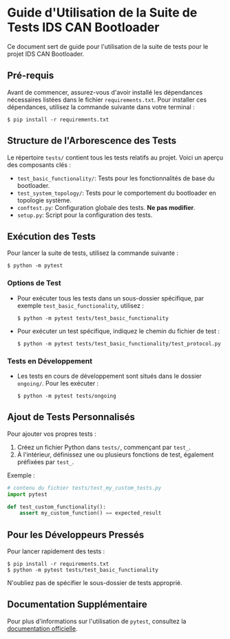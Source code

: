 # Guide d'Utilisation de la Suite de Tests IDS CAN Bootloader

Ce document sert de guide pour l'utilisation de la suite de tests pour le projet IDS CAN Bootloader.

## Pré-requis

Avant de commencer, assurez-vous d'avoir installé les dépendances nécessaires listées dans le fichier `requirements.txt`. Pour installer ces dépendances, utilisez la commande suivante dans votre terminal :

```shell
$ pip install -r requirements.txt
```

## Structure de l'Arborescence des Tests

Le répertoire `tests/` contient tous les tests relatifs au projet. Voici un aperçu des composants clés :

- `test_basic_functionality/`: Tests pour les fonctionnalités de base du bootloader.
- `test_system_topology/`: Tests pour le comportement du bootloader en topologie système.
- `conftest.py`: Configuration globale des tests. **Ne pas modifier**.
- `setup.py`: Script pour la configuration des tests.

## Exécution des Tests

Pour lancer la suite de tests, utilisez la commande suivante :

```shell
$ python -m pytest
```

### Options de Test

- Pour exécuter tous les tests dans un sous-dossier spécifique, par exemple `test_basic_functionality`, utilisez :

  ```shell
  $ python -m pytest tests/test_basic_functionality
  ```

- Pour exécuter un test spécifique, indiquez le chemin du fichier de test :

  ```shell
  $ python -m pytest tests/test_basic_functionality/test_protocol.py
  ```

### Tests en Développement

- Les tests en cours de développement sont situés dans le dossier `ongoing/`. Pour les exécuter :

  ```shell
  $ python -m pytest tests/ongoing
  ```

## Ajout de Tests Personnalisés

Pour ajouter vos propres tests :

1. Créez un fichier Python dans `tests/`, commençant par `test_`.
2. À l'intérieur, définissez une ou plusieurs fonctions de test, également préfixées par `test_`.

Exemple :

```python
# contenu du fichier tests/test_my_custom_tests.py
import pytest

def test_custom_functionality():
    assert my_custom_function() == expected_result
```

## Pour les Développeurs Pressés

Pour lancer rapidement des tests :

```shell
$ pip install -r requirements.txt
$ python -m pytest tests/test_basic_functionality
```

N'oubliez pas de spécifier le sous-dossier de tests approprié.

## Documentation Supplémentaire

Pour plus d'informations sur l'utilisation de `pytest`, consultez la [documentation officielle](https://docs.pytest.org/).
